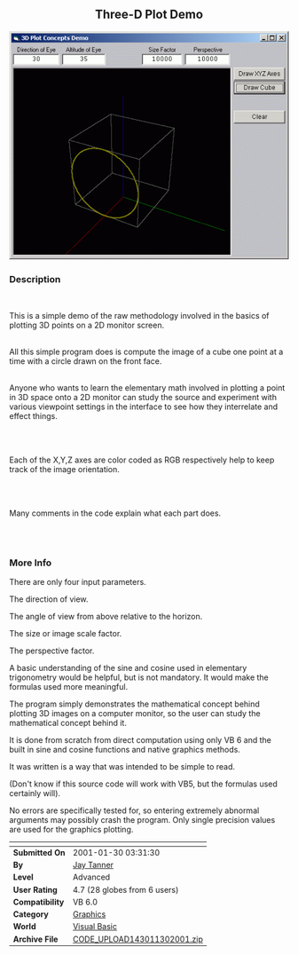 ﻿<div align="center">

## Three\-D Plot Demo

<img src="PIC200113041535107.GIF">
</div>

### Description

<BR>

This is a simple demo of the raw methodology involved in the basics of plotting 3D points on a 2D monitor screen.<BR><BR>

All this simple program does is compute the image of a cube one point at a time with a circle drawn on the front face.<BR><BR>

Anyone who wants to learn the elementary math involved in plotting a point in 3D space onto a 2D monitor can study the source and experiment with various viewpoint settings in the interface to see how they interrelate and effect things.

<BR><BR>

Each of the X,Y,Z axes are color coded as RGB respectively help to keep track of the image orientation.

<BR><BR>

Many comments in the code explain what each part does.

<BR><BR>
 
### More Info
 
There are only four input parameters.

The direction of view.

The angle of view from above relative to the horizon.

The size or image scale factor.

The perspective factor.

A basic understanding of the sine and cosine used in elementary trigonometry would be helpful, but is not mandatory. It would make the formulas used more meaningful.

The program simply demonstrates the mathematical concept behind plotting 3D images on a computer monitor, so the user can study the mathematical concept behind it.

It is done from scratch from direct computation using only VB 6 and the built in sine and cosine functions and native graphics methods.

It was written is a way that was intended to be simple to read.

(Don't know if this source code will work with VB5, but the formulas used certainly will).

No errors are specifically tested for, so entering extremely abnormal arguments may possibly crash the program. Only single precision values are used for the graphics plotting.


<span>             |<span>
---                |---
**Submitted On**   |2001-01-30 03:31:30
**By**             |[Jay Tanner](https://github.com/Planet-Source-Code/PSCIndex/blob/master/ByAuthor/jay-tanner.md)
**Level**          |Advanced
**User Rating**    |4.7 (28 globes from 6 users)
**Compatibility**  |VB 6\.0
**Category**       |[Graphics](https://github.com/Planet-Source-Code/PSCIndex/blob/master/ByCategory/graphics__1-46.md)
**World**          |[Visual Basic](https://github.com/Planet-Source-Code/PSCIndex/blob/master/ByWorld/visual-basic.md)
**Archive File**   |[CODE\_UPLOAD143011302001\.zip](https://github.com/Planet-Source-Code/jay-tanner-three-d-plot-demo__1-14817/archive/master.zip)








